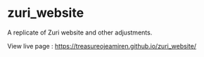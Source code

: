 # zuri_website
A replicate of Zuri website and other adjustments.


View live page :
https://treasureojeamiren.github.io/zuri_website/
